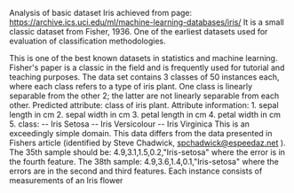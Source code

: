 Analysis of basic dataset Iris achieved from page:
https://archive.ics.uci.edu/ml/machine-learning-databases/iris/
It is a small classic dataset from Fisher, 1936. One of the earliest datasets used for evaluation of classification methodologies.

This is one of the best known datasets in statistics and machine learning. Fisher's paper is a classic in the field and is frequently used for tutorial and teaching purposes. The data set contains 3 classes of 50 instances each, where each class refers to a type of iris plant. One class is linearly separable from the other 2; the latter are not linearly separable from each other. Predicted attribute: class of iris plant. Attribute information: 1. sepal length in cm 2. sepal width in cm 3. petal length in cm 4. petal width in cm 5. class: -- Iris Setosa -- Iris Versicolour -- Iris Virginica This is an exceedingly simple domain. This data differs from the data presented in Fishers article (identified by Steve Chadwick, spchadwick@espeedaz.net ). The 35th sample should be: 4.9,3.1,1.5,0.2,"Iris-setosa" where the error is in the fourth feature. The 38th sample: 4.9,3.6,1.4,0.1,"Iris-setosa" where the errors are in the second and third features. Each instance consists of measurements of an Iris flower
